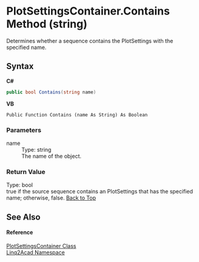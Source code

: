 # PlotSettingsContainer.Contains Method (string)
 

Determines whether a sequence contains the PlotSettings with the specified name.

## Syntax

**C#**<br />
``` C#
public bool Contains(string name)
```

**VB**<br />
``` VB
Public Function Contains (name As String) As Boolean
```


### Parameters
<dl><dt>name</dt><dd>Type: string<br />The name of the object.</dd></dl>

### Return Value
Type: bool<br />true if the source sequence contains an PlotSettings that has the specified name; otherwise, false.
<a href="#PlotSettingsContainerContains-Method-string">Back to Top</a>

## See Also


#### Reference
<a href="T_Linq2Acad_PlotSettingsContainer.md#PlotSettingsContainer-Class">PlotSettingsContainer Class</a><br /><a href="N_Linq2Acad.md#Linq2Acad-Namespace">Linq2Acad Namespace</a><br />
